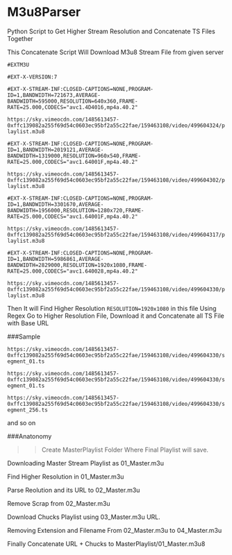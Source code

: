 # M3u8Parser
Python Script to Get Higher Stream Resolution and Concatenate TS Files Together

This Concatenate Script Will Download M3u8 Stream File from given server

`#EXTM3U`

`#EXT-X-VERSION:7`

`#EXT-X-STREAM-INF:CLOSED-CAPTIONS=NONE,PROGRAM-ID=1,BANDWIDTH=721673,AVERAGE-BANDWIDTH=595000,RESOLUTION=640x360,FRAME-RATE=25.000,CODECS="avc1.4D4016,mp4a.40.2"`

`https://sky.vimeocdn.com/1485613457-0xffc139082a255f69d54c0603ec95bf2a55c22fae/159463108/video/499604324/playlist.m3u8`

`#EXT-X-STREAM-INF:CLOSED-CAPTIONS=NONE,PROGRAM-ID=1,BANDWIDTH=2019121,AVERAGE-BANDWIDTH=1319000,RESOLUTION=960x540,FRAME-RATE=25.000,CODECS="avc1.64001F,mp4a.40.2"`

`https://sky.vimeocdn.com/1485613457-0xffc139082a255f69d54c0603ec95bf2a55c22fae/159463108/video/499604302/playlist.m3u8`

`#EXT-X-STREAM-INF:CLOSED-CAPTIONS=NONE,PROGRAM-ID=1,BANDWIDTH=3301670,AVERAGE-BANDWIDTH=1956000,RESOLUTION=1280x720,FRAME-RATE=25.000,CODECS="avc1.64001F,mp4a.40.2"`

`https://sky.vimeocdn.com/1485613457-0xffc139082a255f69d54c0603ec95bf2a55c22fae/159463108/video/499604317/playlist.m3u8`

`#EXT-X-STREAM-INF:CLOSED-CAPTIONS=NONE,PROGRAM-ID=1,BANDWIDTH=5986861,AVERAGE-BANDWIDTH=2829000,RESOLUTION=1920x1080,FRAME-RATE=25.000,CODECS="avc1.640028,mp4a.40.2"`

`https://sky.vimeocdn.com/1485613457-0xffc139082a255f69d54c0603ec95bf2a55c22fae/159463108/video/499604330/playlist.m3u8`

Then It will Find Higher Resolution `RESOLUTION=1920x1080` in this file Using Regex
Go to Higher Resolution File, Download it and Concatenate all TS File with Base URL 

###Sample 

`https://sky.vimeocdn.com/1485613457-0xffc139082a255f69d54c0603ec95bf2a55c22fae/159463108/video/499604330/segment_01.ts`

`https://sky.vimeocdn.com/1485613457-0xffc139082a255f69d54c0603ec95bf2a55c22fae/159463108/video/499604330/segment_01.ts`

`https://sky.vimeocdn.com/1485613457-0xffc139082a255f69d54c0603ec95bf2a55c22fae/159463108/video/499604330/segment_256.ts`

and so on

###Anatonomy 

>>Create MasterPlaylist Folder Where Final Playlist will save.

Downloading Master Stream Playlist as 01_Master.m3u

Find Higher Resolution in 01_Master.m3u

Parse Reolution and its URL to 02_Master.m3u

Remove Scrap from 02_Master.m3u

Download Chucks Playlist using 03_Master.m3u URL.

Removing Extension and Filename From 02_Master.m3u to 04_Master.m3u

Finally Concatenate URL + Chucks to MasterPlaylist/01_Master.m3u8




